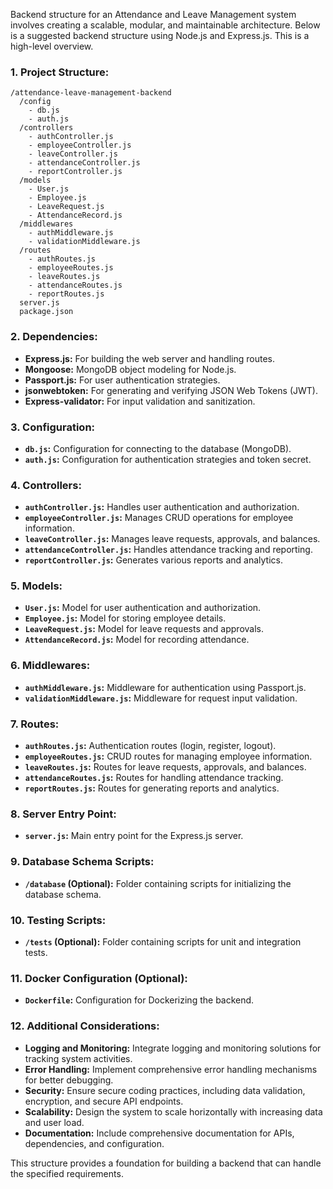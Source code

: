 Backend structure for an Attendance and Leave Management system involves creating a scalable, modular, and maintainable architecture. Below is a suggested backend structure using Node.js and Express.js. This is a high-level overview.

### 1. **Project Structure:**

```plaintext
/attendance-leave-management-backend
  /config
    - db.js
    - auth.js
  /controllers
    - authController.js
    - employeeController.js
    - leaveController.js
    - attendanceController.js
    - reportController.js
  /models
    - User.js
    - Employee.js
    - LeaveRequest.js
    - AttendanceRecord.js
  /middlewares
    - authMiddleware.js
    - validationMiddleware.js
  /routes
    - authRoutes.js
    - employeeRoutes.js
    - leaveRoutes.js
    - attendanceRoutes.js
    - reportRoutes.js
  server.js
  package.json
```

### 2. **Dependencies:**

- **Express.js:** For building the web server and handling routes.
- **Mongoose:** MongoDB object modeling for Node.js.
- **Passport.js:** For user authentication strategies.
- **jsonwebtoken:** For generating and verifying JSON Web Tokens (JWT).
- **Express-validator:** For input validation and sanitization.

### 3. **Configuration:**

- **`db.js`:** Configuration for connecting to the database (MongoDB).
- **`auth.js`:** Configuration for authentication strategies and token secret.

### 4. **Controllers:**

- **`authController.js`:** Handles user authentication and authorization.
- **`employeeController.js`:** Manages CRUD operations for employee information.
- **`leaveController.js`:** Manages leave requests, approvals, and balances.
- **`attendanceController.js`:** Handles attendance tracking and reporting.
- **`reportController.js`:** Generates various reports and analytics.

### 5. **Models:**

- **`User.js`:** Model for user authentication and authorization.
- **`Employee.js`:** Model for storing employee details.
- **`LeaveRequest.js`:** Model for leave requests and approvals.
- **`AttendanceRecord.js`:** Model for recording attendance.

### 6. **Middlewares:**

- **`authMiddleware.js`:** Middleware for authentication using Passport.js.
- **`validationMiddleware.js`:** Middleware for request input validation.

### 7. **Routes:**

- **`authRoutes.js`:** Authentication routes (login, register, logout).
- **`employeeRoutes.js`:** CRUD routes for managing employee information.
- **`leaveRoutes.js`:** Routes for leave requests, approvals, and balances.
- **`attendanceRoutes.js`:** Routes for handling attendance tracking.
- **`reportRoutes.js`:** Routes for generating reports and analytics.

### 8. **Server Entry Point:**

- **`server.js`:** Main entry point for the Express.js server.

### 9. **Database Schema Scripts:**

- **`/database` (Optional):** Folder containing scripts for initializing the database schema.

### 10. **Testing Scripts:**

- **`/tests` (Optional):** Folder containing scripts for unit and integration tests.

### 11. **Docker Configuration (Optional):**

- **`Dockerfile`:** Configuration for Dockerizing the backend.

### 12. **Additional Considerations:**

- **Logging and Monitoring:** Integrate logging and monitoring solutions for tracking system activities.
- **Error Handling:** Implement comprehensive error handling mechanisms for better debugging.
- **Security:** Ensure secure coding practices, including data validation, encryption, and secure API endpoints.
- **Scalability:** Design the system to scale horizontally with increasing data and user load.
- **Documentation:** Include comprehensive documentation for APIs, dependencies, and configuration.

This structure provides a foundation for building a backend that can handle the specified requirements.
